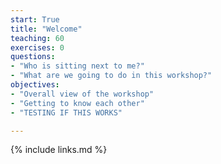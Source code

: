 ```yaml
---
start: True
title: "Welcome"
teaching: 60
exercises: 0
questions:
- "Who is sitting next to me?"
- "What are we going to do in this workshop?"
objectives:
- "Overall view of the workshop"
- "Getting to know each other"
- "TESTING IF THIS WORKS"

---
```



{% include links.md %}
